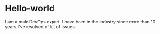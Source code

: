 # Hello-world
I am a male DevOps expert.
I have been in the industry since more than 10 years
I've resolved of lot of issues
